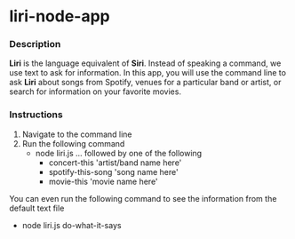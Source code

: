# liri-node-app

### Description
**Liri** is the language equivalent of **Siri**.  Instead of speaking a command, we use text to ask for information.  In this app, you will use the command line to ask **Liri** about songs from Spotify, venues for a particular band or artist, or search for information on your favorite movies.  

### Instructions
1. Navigate to the command line
2. Run the following command 
   - node liri.js ... followed by one of the following
     - concert-this 'artist/band name here'
     - spotify-this-song 'song name here'
     - movie-this 'movie name here'

You can even run the following command to see the information from the default text file
- node liri.js do-what-it-says
